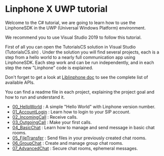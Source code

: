 Linphone X UWP tutorial
=======================

Welcome to the C# tutorial, we are going to learn how to use the LinphoneSDK in the UWP (Universal Windows Platform) environment.

We recommend you to use Visual Studio 2019 to follow this tutorial. 

First of all you can open the TutorialsCS solution in Visual Studio (TutorialsCS.sln) .
Under the solution you will find several projects, each is a step from a hello world to a nearly full communication app using LinphoneSDK. 
Each step work and can be run independently, and in each step the new "Linphone" code is explained.

Don't forget to get a look at [Liblinphone doc](https://linphone.org/releases/docs/liblinphone/5.0/cs/) to see the complete list of available APIs.

You can find a readme file in each project, explaining the project goal and how to run and understand it.
 - [00_HelloWorld](00_HelloWorld/) : A simple "Hello World" with Linphone version number.
 - [01_AccountLogin](01_AccountLogin/) : Learn how to login to your SIP account.
 - [02_IncomingCall](02_IncomingCall/) : Receive calls.
 - [03_OutgoingCall](03_OutgoingCall/) : Make your first calls.
 - [04_BasicChat](04_BasicChat/) : Learn how to manage and send message in basic chat rooms.
 - [05_FileTransfer](05_FileTransfer/) : Send files in your previously created chat rooms.
 - [06_GroupChat](06_GroupChat/) : Create and manage group chat rooms.
 - [07_AdvancedChat](07_AdvancedChat/) : Secure chat rooms, ephemeral messages.